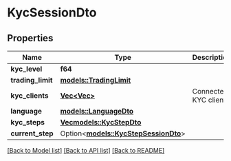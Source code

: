 # KycSessionDto

## Properties

Name | Type | Description | Notes
------------ | ------------- | ------------- | -------------
**kyc_level** | **f64** |  | 
**trading_limit** | [**models::TradingLimit**](TradingLimit.md) |  | 
**kyc_clients** | [**Vec<Vec<String>>**](Vec.md) | Connected KYC clients | 
**language** | [**models::LanguageDto**](LanguageDto.md) |  | 
**kyc_steps** | [**Vec<models::KycStepDto>**](KycStepDto.md) |  | 
**current_step** | Option<[**models::KycStepSessionDto**](KycStepSessionDto.md)> |  | [optional]

[[Back to Model list]](../README.md#documentation-for-models) [[Back to API list]](../README.md#documentation-for-api-endpoints) [[Back to README]](../README.md)


